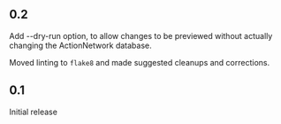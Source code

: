 0.2
---
Add --dry-run option, to allow changes to be previewed without actually
changing the ActionNetwork database.

Moved linting to `flake8` and made suggested cleanups and corrections.


0.1
---
Initial release